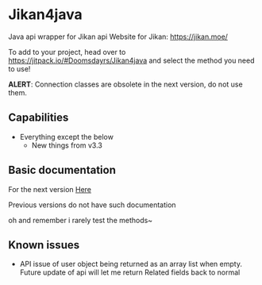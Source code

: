 # Jikan4java
Java api wrapper for Jikan api
Website for Jikan: https://jikan.moe/

To add to your project, head over to https://jitpack.io/#Doomsdayrs/Jikan4java and select the method you need to use!

**ALERT**: Connection classes are obsolete in the next version, do not use them.

## Capabilities
- Everything except the below
  - New things from v3.3

## Basic documentation
For the next version
[Here](https://github.com/Doomsdayrs/Jikan4java/blob/master/Documentation.md)

Previous versions do not have such documentation

oh and remember i rarely test the methods~ 

## Known issues
- API issue of user object being returned as an array list when empty. Future update of api will let me return Related fields back to normal

